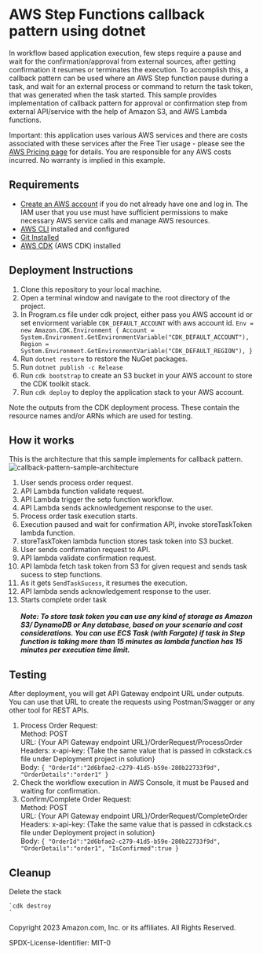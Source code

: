 # AWS Step Functions callback pattern using dotnet

In workflow based application execution, few steps require a pause and wait for the confirmation/approval from external sources, after getting confirmation it resumes or terminates the execution. To accomplish this, a callback pattern can be used where an AWS Step function pause during a task, and wait for an external process or command to return the task token, that was generated when the task started. This sample provides implementation of callback pattern for approval or confirmation step from external API/service with the help of Amazon S3, and AWS Lambda functions.

Important: this application uses various AWS services and there are costs associated with these services after the Free Tier usage - please see the [AWS Pricing page](https://aws.amazon.com/pricing/) for details. You are responsible for any AWS costs incurred. No warranty is implied in this example.

## Requirements

* [Create an AWS account](https://portal.aws.amazon.com/gp/aws/developer/registration/index.html) if you do not already have one and log in. The IAM user that you use must have sufficient permissions to make necessary AWS service calls and manage AWS resources.
* [AWS CLI](https://docs.aws.amazon.com/cli/latest/userguide/install-cliv2.html) installed and configured
* [Git Installed](https://git-scm.com/book/en/v2/Getting-Started-Installing-Git)
* [AWS CDK](https://docs.aws.amazon.com/cdk/v2/guide/work-with-cdk-csharp.html) (AWS CDK) installed

## Deployment Instructions

1. Clone this repository to your local machine.
2. Open a terminal window and navigate to the root directory of the project.
3. In Program.cs file under cdk project, either pass you AWS account id or set enviorment variable `CDK_DEFAULT_ACCOUNT` with aws account id.
   `
                Env = new Amazon.CDK.Environment
                {
                    Account = System.Environment.GetEnvironmentVariable("CDK_DEFAULT_ACCOUNT"),
                    Region = System.Environment.GetEnvironmentVariable("CDK_DEFAULT_REGION"),
                }
   `
4. Run `dotnet restore` to restore the NuGet packages.
5. Run `dotnet publish -c Release`
5. Run `cdk bootstrap` to create an S3 bucket in your AWS account to store the CDK toolkit stack.
5. Run `cdk deploy` to deploy the application stack to your AWS account.
 
 Note the outputs from the CDK deployment process. These contain the resource names and/or ARNs which are used for testing.

## How it works

This is the architecture that this sample implements for callback pattern.
![callback-pattern-sample-architecture](https://github.com/aws-samples/serverless-patterns/tree/main/sfn-callback-pattern-cdk-dotnet/src/blob/callback-pattern.png)

1. User sends process order request.
2. API Lambda function validate request.
3. API Lambda trigger the setp function workflow.
4. API Lambda sends acknowledgement response to the user.
5. Process order task execution starts.
6. Execution paused and wait for confirmation API, invoke storeTaskToken lambda function.
7. storeTaskToken lambda function stores task token into S3 bucket.
8. User sends confirmation request to API.
9. API lambda validate confirmation request.
10. API lambda fetch task token from S3 for given request and sends task sucess to step functions.
11. As it gets `SendTaskSucess`, it resumes the execution.
12. API lambda sends acknowledgement response to the user.
13. Starts complete order task\
\
***Note: To store task token you can use any kind of storage as Amazon S3/ DynamoDB or Any database, based on your scenario and cost considerations. You can use ECS Task (with Fargate) if task in Step function is taking more than 15 minutes as lambda function has 15 minutes per execution time limit.***


## Testing

After deployment, you will get API Gateway endpoint URL under outputs. You can use that URL to create the requests using Postman/Swagger or any other tool for REST APIs.

1. Process Order Request:\
Method: POST\
URL: {Your API Gateway endpoint URL}/OrderRequest/ProcessOrder\
Headers: x-api-key: {Take the same value that is passed in cdkstack.cs file under Deployment project in solution}\
Body:
    `{
    "OrderId":"2d6bfae2-c279-41d5-b59e-280b22733f9d",
    "OrderDetails":"order1"
    }`
2. Check the workflow execution in AWS Console, it must be Paused and waiting for confirmation.
3. Confirm/Complete Order Request:\
Method: POST\
URL: {Your API Gateway endpoint URL}/OrderRequest/CompleteOrder\
Headers: x-api-key: {Take the same value that is passed in cdkstack.cs file under Deployment project in solution}\
Body:
    `{
    "OrderId":"2d6bfae2-c279-41d5-b59e-280b22733f9d",
    "OrderDetails":"order1",
    "IsConfirmed":true
    }`

## Cleanup

Delete the stack

    `cdk destroy
    `

Copyright 2023 Amazon.com, Inc. or its affiliates. All Rights Reserved.

SPDX-License-Identifier: MIT-0